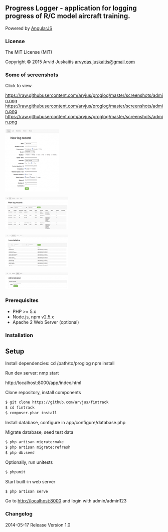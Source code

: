## Progress Logger - application for logging progress of R/C model aircraft training.

Powered by [AngularJS](https://angularjs.org)


### License

The MIT License (MIT)

Copyright © 2015 Arvid Juskaitis <arvydas.juskaitis@gmail.com>


### Some of screenshots

Click to view.


https://raw.githubusercontent.com/arvjus/proglog/master/screenshots/admin.png
https://raw.githubusercontent.com/arvjus/proglog/master/screenshots/admin.png
https://raw.githubusercontent.com/arvjus/proglog/master/screenshots/admin.png

[![New log record](https://raw.githubusercontent.com/arvjus/proglog/master/screenshots/log-thumb.png)](https://raw.githubusercontent.com/arvjus/proglog/master/screenshots/log.png)

[![Plain log records](https://raw.githubusercontent.com/arvjus/proglog/master/screenshots/list-thumb.png)](https://raw.githubusercontent.com/arvjus/proglog/master/screenshots/list.png)

[![Log statistics](https://raw.githubusercontent.com/arvjus/proglog/master/screenshots/stats-thumb.png)](https://raw.githubusercontent.com/arvjus/proglog/master/screenshots/stats.png)

[![Administration](https://raw.githubusercontent.com/arvjus/proglog/master/screenshots/admin-thumb.png)](https://raw.githubusercontent.com/arvjus/proglog/master/screenshots/admin.png)



### Prerequisites

* PHP >= 5.x
* Node.js, npm v2.5.x
* Apache 2 Web Server (optional)


### Installation


Setup
-----
Install dependencies:
cd /path/to/proglog
npm install

Run dev server:
nmp start

http://localhost:8000/app/index.html



Clone repository, install components
```bash
$ git clone https://github.com/arvjus/fintrack
$ cd fintrack
$ composer.phar install
```

Install database, configure in app/configure/database.php

Migrate database, seed test data
```bash
$ php artisan migrate:make
$ php artisan migrate:refresh
$ php db:seed
```

Optionally, run unitests
```bash
$ phpunit
```


Start built-in web server
```bash
$ php artisan serve
```

Go to [http://localhost:8000](http://localhost:8000) and login with admin/admin123


### Changelog

2014-05-17 Release Version 1.0




